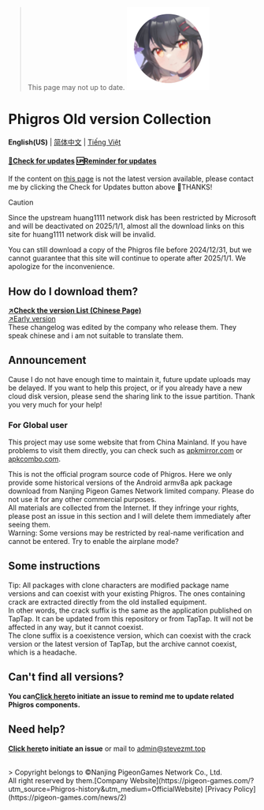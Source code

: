 > This page may not up to date.
![New icon](icon.png "New Icon")
# Phigros Old version Collection

**English(US)** | [简体中文](https://stevezmt.top/Phigros-history/) | [Tiếng Việt](https://stevezmt.top/Phigros-history/README_VN)

#### [**🔄Check for updates**](https://github.com/SteveZMTstudios/Phiros-history/issues)  [🆙Reminder for updates](https://github.com/SteveZMTstudios/Phigros-history/issues/new)

If the content on [this page](./ver_data/VersionList_3.x) is not the latest version available, please contact me by clicking the Check for Updates button above 🥳THANKS!

> [!CAUTION]
> Since the upstream huang1111 network disk has been restricted by Microsoft and will be deactivated on 2025/1/1, almost all the download links on this site for huang1111 network disk will be invalid. 
>
> You can still download a copy of the Phigros file before 2024/12/31, but we cannot guarantee that this site will continue to operate after 2025/1/1. We apologize for the inconvenience.


## How do I download them?
[**↗️Check the version List (Chinese Page)**](https://stevezmt.top/Phigros-history/ver_data/VersionList_3.x)
<br>[↗️Early version](https://stevezmt.top/Phigros-history/ver_data/VersionList_2.x)<br>
These changelog was edited by the company who release them. They speak chinese and i am not suitable to translate them.


## Announcement
Cause I do not have enough time to maintain it, future update uploads may be delayed. If you want to help this project, or if you already have a new cloud disk version, please send the sharing link to the issue partition. Thank you very much for your help!

### For Global user
This project may use some website that from China Mainland. If you have problems to visit them directly, you can check such as [apkmirror.com](https://apkmirror.com) or [apkcombo.com](https://apkconbo.com).

This is not the official program source code of Phigros. Here we only provide some historical versions of the Android armv8a apk package download from Nanjing Pigeon Games Network limited company. Please do not use it for any other commercial purposes. <br>All materials are collected from the Internet. If they infringe your rights, please post an issue in this section and I will delete them immediately after seeing them.
<br>
Warning: Some versions may be restricted by real-name verification and cannot be entered. Try to enable the airplane mode?
<br>

## Some instructions
Tip: All packages with clone characters are modified package name versions and can coexist with your existing Phigros. The ones containing crack are extracted directly from the old installed equipment. <br>
In other words, the crack suffix is the same as the application published on TapTap. It can be updated from this repository or from TapTap. It will not be affected in any way, but it cannot coexist. <br>
The clone suffix is a coexistence version, which can coexist with the crack version or the latest version of TapTap, but the archive cannot coexist, which is a headache.
<br>


## Can't find all versions? <br>
**You can**[**Click here**](https://github.com/SteveZMTstudios/Phiros-history/issues)**to initiate an issue to remind me to update related Phigros components.**

## Need help?
[**Click here**](https://github.com/SteveZMTstudios/Phiros-history/issues)**to initiate an issue** or mail to [admin@stevezmt.top](mailto:admin@stevezmt.top)

<br>
> Copyright belongs to &copy;Nanjing PigeonGames Network Co., Ltd. <br>All right reserved by them.[Company Website](https://pigeon-games.com/?utm_source=Phigros-history&utm_medium=OfficialWebsite) [Privacy Policy](https://pigeon-games.com/news/2)

